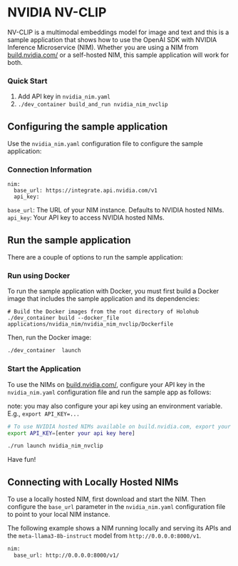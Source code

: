 # NVIDIA NV-CLIP

NV-CLIP is a multimodal embeddings model for image and text and this is a sample application that shows how to use the OpenAI SDK with NVIDIA Inference Microservice (NIM). Whether you are using a NIM from [build.nvidia.com/](https://build.nvidia.com/) or a self-hosted NIM, this sample application will work for both.

### Quick Start

1. Add API key in `nvidia_nim.yaml`
2. `./dev_container build_and_run nvidia_nim_nvclip`

## Configuring the sample application

Use the `nvidia_nim.yaml` configuration file to configure the sample application:

### Connection Information

```
nim:
  base_url: https://integrate.api.nvidia.com/v1
  api_key:

```

`base_url`: The URL of your NIM instance. Defaults to NVIDIA hosted NIMs.
`api_key`: Your API key to access NVIDIA hosted NIMs.

## Run the sample application

There are a couple of options to run the sample application:

### Run using Docker

To run the sample application with Docker, you must first build a Docker image that includes the sample application and its dependencies:

```
# Build the Docker images from the root directory of Holohub
./dev_container build --docker_file applications/nvidia_nim/nvidia_nim_nvclip/Dockerfile
```

Then, run the Docker image:

```bash
./dev_container  launch
```


### Start the Application

To use the NIMs on [build.nvidia.com/](https://build.nvidia.com/), configure your API key in the `nvidia_nim.yaml` configuration file and run the sample app as follows:

note: you may also configure your api key using an environment variable.
E.g., `export API_KEY=...`

```bash
# To use NVIDIA hosted NIMs available on build.nvidia.com, export your API key first
export API_KEY=[enter your api key here]

./run launch nvidia_nim_nvclip
```

Have fun!


## Connecting with Locally Hosted NIMs

To use a locally hosted NIM, first download and start the NIM.
Then configure the `base_url` parameter in the `nvidia_nim.yaml` configuration file to point to your local NIM instance.

The following example shows a NIM running locally and serving its APIs and the `meta-llama3-8b-instruct` model from `http://0.0.0.0:8000/v1`.

```bash
nim:
  base_url: http://0.0.0.0:8000/v1/
```